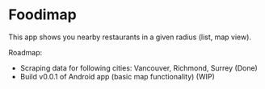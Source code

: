 # Foodimap

This app shows you nearby restaurants in a given radius (list, map view). 

Roadmap:
- Scraping data for following cities: Vancouver, Richmond, Surrey (Done)
- Build v0.0.1 of Android app (basic map functionality) (WIP)
